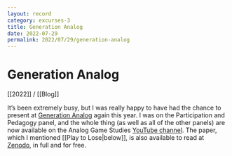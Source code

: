```yaml
---
layout: record
category: excurses-3
title: Generation Analog
date: 2022-07-29
permalink: 2022/07/29/generation-analog
---
```


# Generation Analog

[[2022]] / [[Blog]]

It’s been extremely busy, but I was really happy to have had the chance to present at [Generation Analog](https://analoggamestudies.org/generation-analog-2022/) again this year. I was on the Participation and Pedagogy panel, and the whole thing (as well as all of the other panels) are now available on the Analog Game Studies [YouTube channel](https://youtu.be/oU_8wr6FGkU). The paper, which I mentioned [[Play to Lose|below]], is also available to read at [Zenodo](https://zenodo.org/record/6932651), in full and for free.
